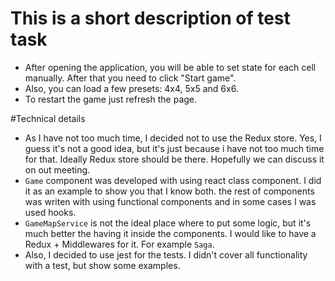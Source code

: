 # This is a short description of test task

* After opening the application, you will be able to set state for each cell manually. After that you need to click "Start game". 
* Also, you can load a few presets: 4x4, 5x5 and 6x6.
* To restart the game just refresh the page.

#Technical details
* As I have not too much time, I decided not to use the Redux store. Yes, I guess it's not a good idea, but it's just because i have not too much time for that. Ideally Redux store should be there. Hopefully we can discuss it on out meeting.
* `Game` component was developed with using react class component. I did it as an example to show you that I know both. the rest of components was writen with using functional components and in some cases I was used hooks.
* `GameMapService` is not the ideal place where to put some logic, but it's much better the having it inside the components. I would like to have a Redux + Middlewares for it. For example `Saga`.
* Also, I decided to use jest for the tests. I didn't cover all functionality with a test, but show some examples. 
